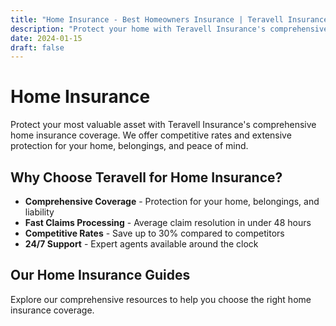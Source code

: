 ```yaml
---
title: "Home Insurance - Best Homeowners Insurance | Teravell Insurance"
description: "Protect your home with Teravell Insurance's comprehensive homeowners insurance. Best rates, extensive coverage, and 24/7 claims support."
date: 2024-01-15
draft: false
---
```


# Home Insurance

Protect your most valuable asset with Teravell Insurance's comprehensive home insurance coverage. We offer competitive rates and extensive protection for your home, belongings, and peace of mind.

## Why Choose Teravell for Home Insurance?

- **Comprehensive Coverage** - Protection for your home, belongings, and liability
- **Fast Claims Processing** - Average claim resolution in under 48 hours
- **Competitive Rates** - Save up to 30% compared to competitors
- **24/7 Support** - Expert agents available around the clock

## Our Home Insurance Guides

Explore our comprehensive resources to help you choose the right home insurance coverage.